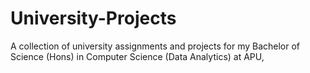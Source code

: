 # University-Projects
A collection of university assignments and projects for my Bachelor of Science (Hons) in Computer Science (Data Analytics) at APU, 
